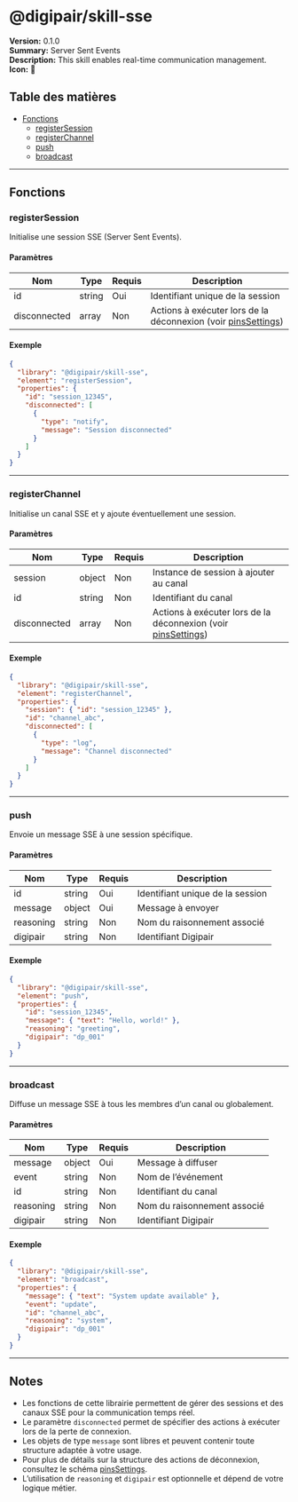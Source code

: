 # @digipair/skill-sse

**Version:** 0.1.0  
**Summary:** Server Sent Events  
**Description:** This skill enables real-time communication management.  
**Icon:** 🔗

## Table des matières

- [Fonctions](#fonctions)
  - [registerSession](#registersession)
  - [registerChannel](#registerchannel)
  - [push](#push)
  - [broadcast](#broadcast)

---

## Fonctions

### registerSession

Initialise une session SSE (Server Sent Events).

#### Paramètres

| Nom           | Type    | Requis | Description                                      |
|---------------|---------|--------|--------------------------------------------------|
| id            | string  | Oui    | Identifiant unique de la session                 |
| disconnected  | array   | Non    | Actions à exécuter lors de la déconnexion (voir [pinsSettings](https://schemas.digipair.ai/pinsSettings)) |

#### Exemple

```json
{
  "library": "@digipair/skill-sse",
  "element": "registerSession",
  "properties": {
    "id": "session_12345",
    "disconnected": [
      {
        "type": "notify",
        "message": "Session disconnected"
      }
    ]
  }
}
```

---

### registerChannel

Initialise un canal SSE et y ajoute éventuellement une session.

#### Paramètres

| Nom           | Type    | Requis | Description                                      |
|---------------|---------|--------|--------------------------------------------------|
| session       | object  | Non    | Instance de session à ajouter au canal           |
| id            | string  | Non    | Identifiant du canal                             |
| disconnected  | array   | Non    | Actions à exécuter lors de la déconnexion (voir [pinsSettings](https://schemas.digipair.ai/pinsSettings)) |

#### Exemple

```json
{
  "library": "@digipair/skill-sse",
  "element": "registerChannel",
  "properties": {
    "session": { "id": "session_12345" },
    "id": "channel_abc",
    "disconnected": [
      {
        "type": "log",
        "message": "Channel disconnected"
      }
    ]
  }
}
```

---

### push

Envoie un message SSE à une session spécifique.

#### Paramètres

| Nom         | Type    | Requis | Description                                      |
|-------------|---------|--------|--------------------------------------------------|
| id          | string  | Oui    | Identifiant unique de la session                 |
| message     | object  | Oui    | Message à envoyer                               |
| reasoning   | string  | Non    | Nom du raisonnement associé                      |
| digipair    | string  | Non    | Identifiant Digipair                             |

#### Exemple

```json
{
  "library": "@digipair/skill-sse",
  "element": "push",
  "properties": {
    "id": "session_12345",
    "message": { "text": "Hello, world!" },
    "reasoning": "greeting",
    "digipair": "dp_001"
  }
}
```

---

### broadcast

Diffuse un message SSE à tous les membres d’un canal ou globalement.

#### Paramètres

| Nom         | Type    | Requis | Description                                      |
|-------------|---------|--------|--------------------------------------------------|
| message     | object  | Oui    | Message à diffuser                               |
| event       | string  | Non    | Nom de l’événement                               |
| id          | string  | Non    | Identifiant du canal                             |
| reasoning   | string  | Non    | Nom du raisonnement associé                      |
| digipair    | string  | Non    | Identifiant Digipair                             |

#### Exemple

```json
{
  "library": "@digipair/skill-sse",
  "element": "broadcast",
  "properties": {
    "message": { "text": "System update available" },
    "event": "update",
    "id": "channel_abc",
    "reasoning": "system",
    "digipair": "dp_001"
  }
}
```

---

## Notes

- Les fonctions de cette librairie permettent de gérer des sessions et des canaux SSE pour la communication temps réel.
- Le paramètre `disconnected` permet de spécifier des actions à exécuter lors de la perte de connexion.
- Les objets de type `message` sont libres et peuvent contenir toute structure adaptée à votre usage.
- Pour plus de détails sur la structure des actions de déconnexion, consultez le schéma [pinsSettings](https://schemas.digipair.ai/pinsSettings).
- L’utilisation de `reasoning` et `digipair` est optionnelle et dépend de votre logique métier.